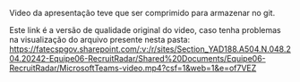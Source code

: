 Video da apresentação teve que ser comprimido para armazenar no git.

Este link é a versão de qualidade original do video, caso tenha problemas na visualização do arquivo presente nesta pasta:
https://fatecspgov.sharepoint.com/:v:/r/sites/Section_YAD188.A504.N.048.204.20242-Equipe06-RecruitRadar/Shared%20Documents/Equipe06-RecruitRadar/MicrosoftTeams-video.mp4?csf=1&web=1&e=of7VEZ
